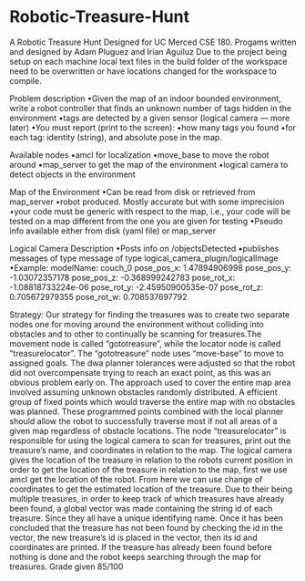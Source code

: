 # Robotic-Treasure-Hunt
A Robotic Treasure Hunt Designed for UC Merced CSE 180.
Progams written and designed by Adam Pluguez and Irian Aguiluz
Due to the project being setup on each machine local text files in the build folder of the workspace need to be overwritten or have locations changed for the workspace to compile.

Problem description
•Given the map of an indoor bounded environment, write a robot controller that finds an unknown number of 
tags hidden in the environment 
•tags are detected by a given sensor (logical camera — more later) 
•You must report (print to the screen):
•how many tags you found 
•for each tag: identity (string), and absolute pose in the map.

Available nodes
•amcl for localization 
•move_base to move the robot around 
•map_server to get the map of the environment
•logical camera to detect objects in the environment

Map of the Environment
•Can be read from disk or retrieved from map_server
•robot produced. Mostly accurate but with some imprecision 
•your code must be generic with respect to the map,
i.e., your code will be tested on a map different from the one you are given for testing 
•Pseudo info available either from disk (yaml file) or map_server

Logical Camera Description
•Posts info on /objectsDetected
•publishes messages of type message of type logical_camera_plugin/logicalImage
•Example:
modelName: couch_0 
pose_pos_x: 1.47894906998 
pose_pos_y: -1.03072357178 
pose_pos_z: -0.368999242783 
pose_rot_x: -1.08818733224e-06 
pose_rot_y: -2.45950900535e-07 
pose_rot_z: 0.705672979355 
pose_rot_w: 0.708537697792

Strategy:
	Our strategy for finding the treasures was to create two separate nodes one for moving around the environment without colliding into obstacles and to other to continually be scanning for treasures.The movement node is called “gototreasure”, while the locator node is called ”treasurelocator”.
The “gototreasure” node uses “move-base” to move to assigned goals. The dwa planner tolerances were adjusted so that the robot did not overcompensate trying to reach an exact point, as this was an obvious problem early on. The approach used to cover the entire map area involved assuming unknown obstacles randomly distributed. A efficient group of fixed points which would traverse the entire map with no obstacles was planned. These programmed points combined with the local planner should allow the robot to successfully traverse most if not all areas of a given map regardless of obstacle locations.
The node “treasurelocator” is responsible for using the logical camera to scan for treasures, print out the treasure’s name, and coordinates in relation to the map. The logical camera gives the location of the treasure in relation to the robots current position  in order to get the location of the treasure in relation to the map, first we use amcl get the location of the robot. From here we can use change of coordinates to get the estimated location of the treasure. Due to their being multiple treasures, in order to keep track of which treasures have already been found, a global vector was made containing the string id of each treasure. Since they all have a unique identifying name. Once it has been concluded that the treasure has not been found by checking the id in the vector, the new treasure’s id is placed in the vector, then its id and coordinates are printed. If the treasure has already been found before nothing is done and the robot keeps searching through the map for treasures.
Grade given 85/100

